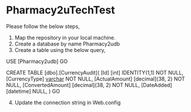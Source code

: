 # Pharmacy2uTechTest

Please follow the below steps,

1. Map the repository in your local machine.
2. Create a database by name Pharmacy2udb
3. Create a table using the below query,

USE [Pharmacy2udb]
GO

CREATE TABLE [dbo].[CurrencyAudit](
	[Id] [int] IDENTITY(1,1) NOT NULL,
	[CurrencyType] [varchar](255) NOT NULL,
	[ActualAmount] [decimal](38, 2) NOT NULL,
	[ConvertedAmount] [decimal](38, 2) NOT NULL,
	[DateAdded] [datetime] NULL,
)
GO


4. Update the connection string in Web.config
